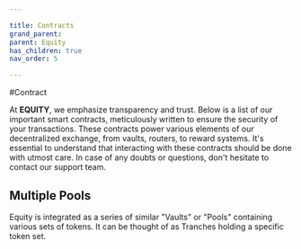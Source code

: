 ```yaml
---

title: Contracts
grand_parent: 
parent: Equity
has_children: true
nav_order: 5

---
```


#Contract

At **EQUITY**, we emphasize transparency and trust. Below is a list of our important smart contracts, meticulously written to ensure the security of your transactions. These contracts power various elements of our decentralized exchange, from vaults, routers, to reward systems. It's essential to understand that interacting with these contracts should be done with utmost care. In case of any doubts or questions, don't hesitate to contact our support team.

## Multiple Pools
Equity is integrated as a series of similar "Vaults" or "Pools" containing various sets of tokens. It can be thought of as Tranches holding a specific token set.

